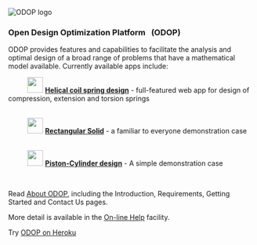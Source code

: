 ![ODOP logo](./client/public/favicon.ico "ODOP logo") 
### Open Design Optimization Platform &nbsp; (ODOP)

ODOP provides features and capabilities to facilitate the analysis and optimal design 
of a broad range of problems that have a mathematical model available. 
Currently available apps include:

&nbsp; &nbsp; &nbsp; &nbsp; &nbsp; <img height="32" src="./client/public/designtypes/Spring/Compression/favicon.ico"> 
<b>[Helical coil spring design](https://www.springdesignsoftware.org)</b> - full-featured web app for design of compression, extension and torsion springs    
<br />

&nbsp; &nbsp; &nbsp; &nbsp; &nbsp; <img height="32" src="./client/public/designtypes/Solid/favicon.ico"> 
<b>[Rectangular Solid](https://thegrumpys.github.io/odop/Help/DesignTypes/r_solid)</b> - a familiar to everyone demonstration case   
<br />

&nbsp; &nbsp; &nbsp; &nbsp; &nbsp; <img height="32" src="./client/public/designtypes/Piston-Cylinder/favicon.ico"> 
<b>[Piston-Cylinder design](https://thegrumpys.github.io/odop/Help/DesignTypes/pcyl)</b> - A simple demonstration case   

&nbsp;

Read [About ODOP](https://thegrumpys.github.io/odop/About), including the Introduction, Requirements, Getting Started and Contact Us pages.   

More detail is available in the [On-line Help](https://thegrumpys.github.io/odop/Help) facility.   

Try [ODOP on Heroku](https://odop.herokuapp.com/)   

&nbsp;
